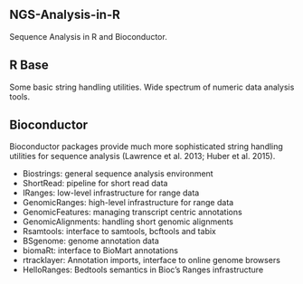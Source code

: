 ## NGS-Analysis-in-R
Sequence Analysis in R and Bioconductor.

## R Base

Some basic string handling utilities. Wide spectrum of numeric data analysis tools.

## Bioconductor

Bioconductor packages provide much more sophisticated string handling utilities for sequence analysis (Lawrence et al. 2013; Huber et al. 2015).

* Biostrings: general sequence analysis environment
* ShortRead: pipeline for short read data
* IRanges: low-level infrastructure for range data
* GenomicRanges: high-level infrastructure for range data
* GenomicFeatures: managing transcript centric annotations
* GenomicAlignments: handling short genomic alignments
* Rsamtools: interface to samtools, bcftools and tabix
* BSgenome: genome annotation data
* biomaRt: interface to BioMart annotations
* rtracklayer: Annotation imports, interface to online genome browsers
* HelloRanges: Bedtools semantics in Bioc’s Ranges infrastructure
